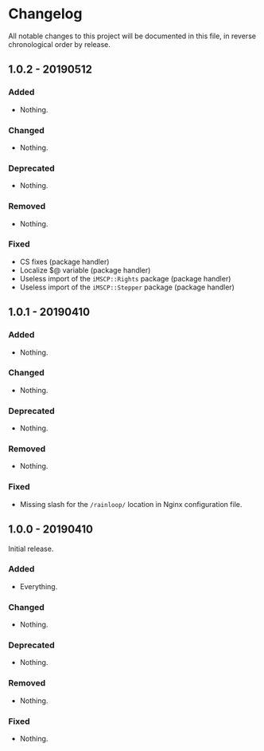 # Changelog

All notable changes to this project will be documented in this file, in reverse chronological order by release.

## 1.0.2 - 20190512

### Added

- Nothing.

### Changed

- Nothing.

### Deprecated

- Nothing.

### Removed

- Nothing.

### Fixed

- CS fixes (package handler)
- Localize $@ variable (package handler)
- Useless import of the `iMSCP::Rights` package (package handler)
- Useless import of the `iMSCP::Stepper` package (package handler)

## 1.0.1 - 20190410

### Added

- Nothing.

### Changed

- Nothing.

### Deprecated

- Nothing.

### Removed

- Nothing.

### Fixed

- Missing slash for the `/rainloop/` location in Nginx configuration file.

## 1.0.0 - 20190410

Initial release.

### Added

- Everything.

### Changed

- Nothing.

### Deprecated

- Nothing.

### Removed

- Nothing.

### Fixed

- Nothing.
